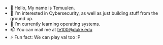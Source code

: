 - 👋 Hello, My name is Temuulen.
- 👀 I’m interested in Cybersecurity, as well as just building stuff from the ground up.
- 🌱 I’m currently learning operating systems.
- 📫 You can mail me at te100@duke.edu
- ⚡ Fun fact: We can play val too :P


